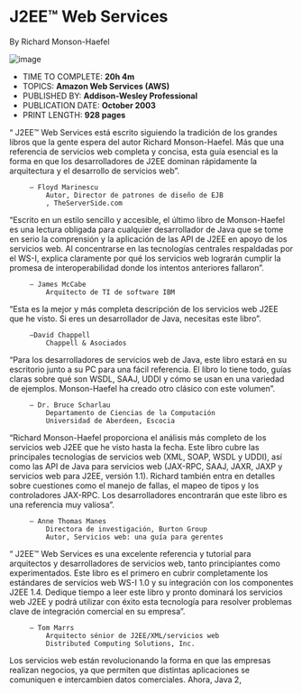 # J2EE™ Web Services

By Richard Monson-Haefel

![image](https://github.com/adolfodelarosades/Java/assets/23094588/640cc4d4-f51c-4b2a-b170-bdbc7942439a)

* TIME TO COMPLETE: **20h 4m**
* TOPICS: **Amazon Web Services (AWS)**
* PUBLISHED BY: **Addison-Wesley Professional**
* PUBLICATION DATE: **October 2003**
* PRINT LENGTH: **928 pages**

“ J2EE™ Web Services está escrito siguiendo la tradición de los grandes libros que la gente espera del autor Richard Monson-Haefel. Más que una referencia de servicios web completa y concisa, esta guía esencial es la forma en que los desarrolladores de J2EE dominan rápidamente la arquitectura y el desarrollo de servicios web”.

         — Floyd Marinescu
             Autor, Director de patrones de diseño de EJB
             , TheServerSide.com

“Escrito en un estilo sencillo y accesible, el último libro de Monson-Haefel es una lectura obligada para cualquier desarrollador de Java que se tome en serio la comprensión y la aplicación de las API de J2EE en apoyo de los servicios web. Al concentrarse en las tecnologías centrales respaldadas por el WS-I, explica claramente por qué los servicios web lograrán cumplir la promesa de interoperabilidad donde los intentos anteriores fallaron”.

         — James McCabe
             Arquitecto de TI de software IBM

“Esta es la mejor y más completa descripción de los servicios web J2EE que he visto. Si eres un desarrollador de Java, necesitas este libro”.

         —David Chappell
             Chappell & Asociados

“Para los desarrolladores de servicios web de Java, este libro estará en su escritorio junto a su PC para una fácil referencia. El libro lo tiene todo, guías claras sobre qué son WSDL, SAAJ, UDDI y cómo se usan en una variedad de ejemplos. Monson-Haefel ha creado otro clásico con este volumen”.

         — Dr. Bruce Scharlau
             Departamento de Ciencias de la Computación
             Universidad de Aberdeen, Escocia

“Richard Monson-Haefel proporciona el análisis más completo de los servicios web J2EE que he visto hasta la fecha. Este libro cubre las principales tecnologías de servicios web (XML, SOAP, WSDL y UDDI), así como las API de Java para servicios web (JAX-RPC, SAAJ, JAXR, JAXP y servicios web para J2EE, versión 1.1). Richard también entra en detalles sobre cuestiones como el manejo de fallas, el mapeo de tipos y los controladores JAX-RPC. Los desarrolladores encontrarán que este libro es una referencia muy valiosa”.

         — Anne Thomas Manes
             Directora de investigación, Burton Group
             Autor, Servicios web: una guía para gerentes

“ J2EE™ Web Services es una excelente referencia y tutorial para arquitectos y desarrolladores de servicios web, tanto principiantes como experimentados. Este libro es el primero en cubrir completamente los estándares de servicios web WS-I 1.0 y su integración con los componentes J2EE 1.4. Dedique tiempo a leer este libro y pronto dominará los servicios web J2EE y podrá utilizar con éxito esta tecnología para resolver problemas clave de integración comercial en su empresa”.

         — Tom Marrs
             Arquitecto sénior de J2EE/XML/servicios web
             Distributed Computing Solutions, Inc.

Los servicios web están revolucionando la forma en que las empresas realizan negocios, ya que permiten que distintas aplicaciones se comuniquen e intercambien datos comerciales. Ahora, Java 2,

